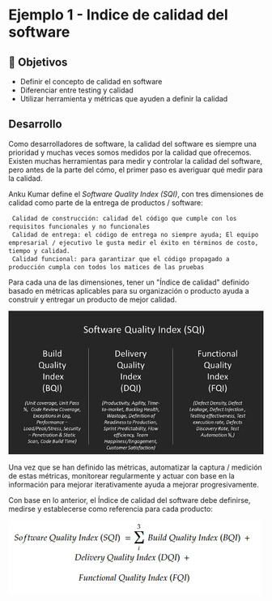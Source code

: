 # Ejemplo 1 - Indice de calidad del software

## :dart: Objetivos

- Definir el concepto de calidad en software
- Diferenciar entre testing y calidad
- Utilizar herramienta y métricas que ayuden a definir la calidad

## Desarrollo

Como desarrolladores de software, la calidad del software es siempre una prioridad y muchas veces somos medidos por la
calidad que ofrecemos. Existen muchas herramientas para medir y controlar la calidad del software, pero antes de la
parte del cómo, el primer paso es averiguar qué medir para la calidad.

Anku Kumar define el _Software Quality Index (SQI)_, con tres dimensiones de calidad como parte de la entrega de
productos / software:

     Calidad de construcción: calidad del código que cumple con los requisitos funcionales y no funcionales
     Calidad de entrega: el código de entrega no siempre ayuda; El equipo empresarial / ejecutivo le gusta medir el éxito en términos de costo, tiempo y calidad.
     Calidad funcional: para garantizar que el código propagado a producción cumpla con todos los matices de las pruebas

Para cada una de las dimensiones, tener un "Índice de calidad" definido basado en métricas aplicables para su
organización o producto ayuda a construir y entregar un producto de mejor calidad.

![img.png](img.png)

Una vez que se han definido las métricas, automatizar la captura / medición de estas métricas, monitorear regularmente y
actuar con base en la información para mejorar iterativamente ayuda a mejorar progresivamente.

Con base en lo anterior, el Índice de calidad del software debe definirse, medirse y establecerse como referencia para
cada producto:

![img_1.png](img_1.png)
